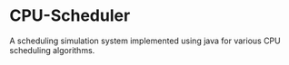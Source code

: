 # CPU-Scheduler
A scheduling simulation system implemented using java  for various CPU scheduling algorithms.
